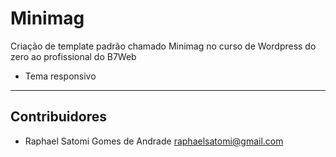 # Minimag
<p>Criação de template padrão chamado Minimag no curso de Wordpress do zero ao profissional do B7Web</p>
<ul>
  <li>Tema responsivo</li>
</ul>

---

## Contribuidores

- Raphael Satomi Gomes de Andrade <raphaelsatomi@gmail.com>
